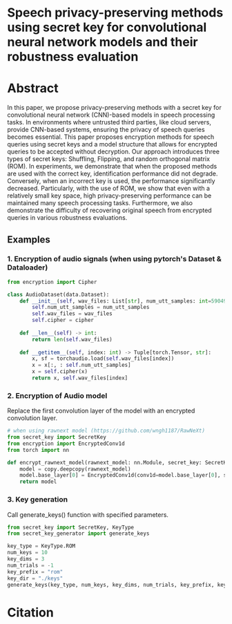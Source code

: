 # Speech privacy-preserving methods using secret key for convolutional neural network models and their robustness evaluation


# Abstract
In this paper, we propose privacy-preserving methods with a secret key for convolutional neural network (CNN)-based models in speech processing tasks. 
In environments where untrusted third parties, like cloud servers, provide CNN-based systems, ensuring the privacy of speech queries becomes essential. 
This paper proposes encryption methods for speech queries using secret keys and a model structure that allows for encrypted queries to be accepted without decryption.
Our approach introduces three types of secret keys: Shuffling, Flipping, and random orthogonal matrix (ROM).
In experiments, we demonstrate that when the proposed methods are used with the correct key, identification performance did not degrade. 
Conversely, when an incorrect key is used, the performance significantly decreased. 
Particularly, with the use of ROM, we show that even with a relatively small key space, high privacy-preserving performance can be maintained many speech processing tasks. Furthermore, we also demonstrate the difficulty of recovering original speech from encrypted queries in various robustness evaluations.

## Examples
### 1. Encryption of audio signals (when using pytorch's Dataset & Dataloader)
```python
from encryption import Cipher

class AudioDataset(data.Dataset):
    def __init__(self, wav_files: List[str], num_utt_samples: int=59049, cipher: Cipher=None) -> None:
        self.num_utt_samples = num_utt_samples
        self.wav_files = wav_files
        self.cipher = cipher
    
    def __len__(self) -> int:
        return len(self.wav_files)
    
    def __getitem__(self, index: int) -> Tuple[torch.Tensor, str]:
        x, sf = torchaudio.load(self.wav_files[index])
        x = x[:, : self.num_utt_samples]
        x = self.cipher(x)
        return x, self.wav_files[index]
```

### 2. Encryption of Audio model
Replace the first convolution layer of the model with an encrypted convolution layer.

```python
# when using rawnext model (https://github.com/wngh1187/RawNeXt)
from secret_key import SecretKey
from encryption import EncryptedConv1d
from torch import nn

def encrypt_rawnext_model(rawnext_model: nn.Module, secret_key: SecretKey) -> nn.Module:
    model = copy.deepcopy(rawnext_model)
    model.base_layer[0] = EncryptedConv1d(conv1d=model.base_layer[0], secret_key=secret_key)
    return model
```
### 3. Key generation
Call generate_keys() function with specified parameters.
```python
from secret_key import SecretKey, KeyType
from secret_key_generator import generate_keys

key_type = KeyType.ROM
num_keys = 10
key_dims = 3
num_trials = -1
key_prefix = "rom"
key_dir = "./keys"
generate_keys(key_type, num_keys, key_dims, num_trials, key_prefix, key_dir)    
```

# Citation
